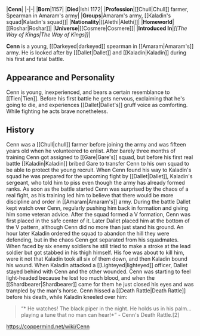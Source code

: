 |**Cenn**|
|-|-|
|**Born**|1157|
|**Died**|Ishi 1172|
|**Profession**|[[Chull\|Chull]] farmer, Spearman in Amaram's army|
|**Groups**|Amaram's army, [[Kaladin's squad\|Kaladin's squad]]|
|**Nationality**|[[Alethi\|Alethi]]|
|**Homeworld**|[[Roshar\|Roshar]]|
|**Universe**|[[Cosmere\|Cosmere]]|
|**Introduced In**|*[[The Way of Kings\|The Way of Kings]]*|

**Cenn** is a young, [[Darkeyed\|darkeyed]] spearman in [[Amaram\|Amaram's]] army. He is looked after by [[Dallet\|Dallet]] and [[Kaladin\|Kaladin]] during his first and fatal battle.

## Appearance and Personality
Cenn is young, inexperienced, and bears a certain resemblance to [[Tien\|Tien]]. Before his first battle he gets nervous, exclaiming that he's going to die, and experiences [[Dallet\|Dallet's]] gruff voice as comforting. While fighting he acts brave nonetheless.

## History
Cenn was a [[Chull\|chull]] farmer before joining the army and was fifteen years old when he volunteered to enlist. After barely three months of training Cenn got assigned to [[Gare\|Gare's]] squad, but before his first real battle [[Kaladin\|Kaladin]] bribed Gare to transfer Cenn to his own squad to be able to protect the young recruit.
When Cenn found his way to Kaladin's squad he was prepared for the upcoming fight by [[Dallet\|Dallet]], Kaladin's sergeant, who told him to piss even though the army has already formed ranks. As soon as the battle started Cenn was surprised by the chaos of a real fight, as his training led him to believe that there would be more discipline and order in [[Amaram\|Amaram's]] army.
During the battle Dallet kept watch over Cenn, regularly pushing him back in formation and giving him some veteran advice. After the squad formed a V formation, Cenn was first placed in the safe center of it. Later Dallet placed him at the bottom of the V pattern, although Cenn did no more than just stand his ground. An hour later Kaladin ordered the squad to abandon the hill they were defending, but in the chaos Cenn got separated from his squadmates. When faced by six enemy soldiers he still tried to make a stroke at the lead soldier but got stabbed in his thigh himself. His foe was about to kill him, were it not that Kaladin took all six of them down, and then Kaladin bound his wound.
When Kaladin attacked a [[Lighteyed\|lighteyed]] officer, Dallet stayed behind with Cenn and the other wounded. Cenn was starting to feel light-headed because he lost too much blood, and when the [[Shardbearer\|Shardbearer]] came for them he just closed his eyes and was trampled by the man's horse.
Cenn hissed a [[Death Rattle\|Death Rattle]] before his death, while Kaladin kneeled over him:

>“* He watches! The black piper in the night. He holds us in his palm... playing a tune that no man can hear!*”
\- Cenn's Death Rattle.[2]




https://coppermind.net/wiki/Cenn